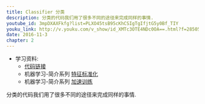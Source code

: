 ```yaml
---
title: Classifier 分类
description: 分类的代码我们用了很多不同的途径来完成同样的事情.
youtube_id: 3mpDXAXFkfg?list=PLXO45tsB95cKhCSIgTgIfjtG5y0Bf_TIY
youku_link: http://v.youku.com/v_show/id_XMTc3OTE4NDc0OA==.html?f=28505797&o=1
date: 2016-11-3
chapter: 2
---
```

* 学习资料:
  * [代码链接](https://github.com/MorvanZhou/tutorials/blob/master/kerasTUT/5-classifier_example.py)
  * 机器学习-简介系列 [特征标准化](#)
  * 机器学习-简介系列 [加速训练](#)
  
分类的代码我们用了很多不同的途径来完成同样的事情.
